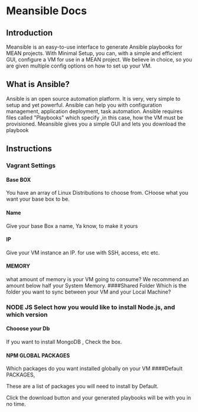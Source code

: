 # Meansible Docs


## Introduction
Meansible is an easy-to-use interface to generate Ansible playbooks for MEAN projects. With Minimal Setup, you can, with a simple and efficient GUI, configure a VM for use in a MEAN project. 
We believe in choice, so you are given multiple config options on how to set up your VM.


## What is Ansible?
Ansible is an open source automation platform. It is very, very simple to setup and yet powerful. Ansible can help you with configuration management, application deployment, task automation. Ansible requires files called "Playbooks" which specify ,in this case, how the VM must be provisioned. Meansible gives you a simple GUI and lets you download the playbook

## Instructions

### Vagrant Settings
#### Base BOX 
You have an array of Linux Distributions to choose from. CHoose what you want your base box to be.

#### Name
Give your base Box a name, Ya know, to make it yours
#### IP
Give your VM instance an IP. for use with SSH, access, etc etc.
#### MEMORY
what amount of memory is your VM going to consume? We recommend an amount below half your System Memory.
####Shared Folder
Which is the folder you want to sync between your VM and your Local Machine?
### NODE JS Select how you would like to install Node.js, and which version

#### Chooose your Db
If you want to install MongoDB , Check the box.
#### NPM GLOBAL PACKAGES 
Which packages do you want installed globally on your VM
####Default PACKAGES,

These are a list of packages you will need to install by Default.

Click the download button and your generated playbooks will be with you in no time.
